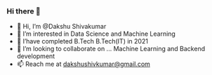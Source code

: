 ### Hi there 👋

- 👋 Hi, I’m @Dakshu Shivakumar
- 👀 I’m interested in Data Science and Machine Learning
- 🌱 I’have completed B.Tech B.Tech(IT) in 2021
- 💞️ I’m looking to collaborate on ... Machine Learning and Backend development
- 📫 Reach me at dakshushivkumar@gmail.com
